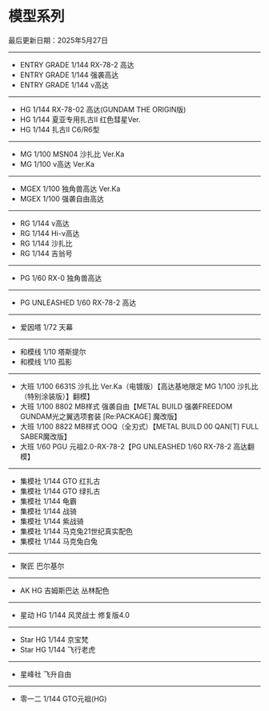 # 模型系列

最后更新日期：2025年5月27日

---

- ENTRY GRADE 1/144 RX-78-2 高达
- ENTRY GRADE 1/144 强袭高达
- ENTRY GRADE 1/144 ν高达

---

- HG 1/144 RX-78-02 高达(GUNDAM THE ORIGIN版)
- HG 1/144 夏亚专用扎古II 红色彗星Ver.
- HG 1/144 扎古II C6/R6型

---

- MG 1/100 MSN04 沙扎比 Ver.Ka
- MG 1/100 ν高达 Ver.Ka

---

- MGEX 1/100 独角兽高达 Ver.Ka
- MGEX 1/100 强袭自由高达

---

- RG 1/144 ν高达
- RG 1/144 Hi-ν高达
- RG 1/144 沙扎比
- RG 1/144 吉翁号

---

- PG 1/60 RX-0 独角兽高达

---

- PG UNLEASHED 1/60 RX-78-2 高达

---

- 爱因塔 1/72 天幕

---

- 和模线 1/10 塔斯提尔
- 和模线 1/10 孤影

---

- 大班 1/100 6631S 沙扎比 Ver.Ka（电镀版）【高达基地限定 MG 1/100 沙扎比（特别涂装版）】翻模】
- 大班 1/100 8802 MB样式 强袭自由【METAL BUILD 强袭FREEDOM GUNDAM光之翼选项套装 [Re:PACKAGE] 魔改版】
- 大班 1/100 8822 MB样式 OOQ（全刃式）【METAL BUILD 00 QAN[T] FULL SABER魔改版】
- 大班 1/60 PGU 元祖2.0-RX-78-2【PG UNLEASHED 1/60 RX-78-2 高达翻模】

---

- 集模社 1/144 GTO 红扎古
- 集模社 1/144 GTO 绿扎古
- 集模社 1/144 龟霸
- 集模社 1/144 战骑
- 集模社 1/144 紫战骑
- 集模社 1/144 马克兔21世纪真实配色
- 集模社 1/144 马克兔白兔

---

- 聚匠 巴尔基尔

---

- AK HG 吉姆斯巴达 丛林配色

---

- 星动 HG 1/144 风灵战士 修复版4.0

---

- Star HG 1/144 京宝梵
- Star HG 1/144 飞行老虎

---

- 星峰社 飞升自由

---

- 零一二 1/144 GTO元祖(HG)
